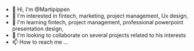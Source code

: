 - 👋 Hi, I'm @Martipippen
- 👀 I'm interested in fintech, marketing, project management, Ux design,  
- 🌱 I'm learning fintech, project management, professional powerpoint presentation design, 
- 💞️ I'm looking to collaborate on several projects related to his interests
- 📫 How to reach me ...

<!---
Martipippen/Martipippen is a ✨ special ✨ repository because its `README.md` (this file) appears on your GitHub profile.
You can click the Preview link to take a look at your changes.
--->
